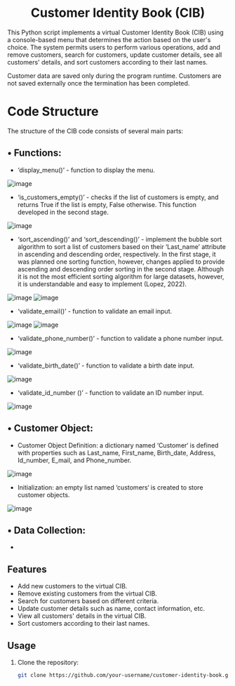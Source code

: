 <h1 align = "center"> Customer Identity Book (CIB) </h1>

This Python script implements a virtual Customer Identity Book (CIB) using a console-based menu that determines the action based on the user's choice. The system permits users to perform various operations, add and remove customers, search for customers, update customer details, see all customers' details, and sort customers according to their last names.

Customer data are saved only during the program runtime. Customers are not saved externally once the termination has been completed.

# Code Structure

The structure of the CIB code consists of several main parts:

 ## • Functions: 
 
 -	‘display_menu()’ - function to display the menu.


![image](https://github.com/busilas/cib/assets/24510366/b991d6b9-1fd1-4564-9df4-58afb8b8ff3c)

-	‘is_customers_empty()’ - checks if the list of customers is empty, and returns True if the list is empty, False otherwise. This function developed in the second stage.
  
![image](https://github.com/busilas/cib/assets/24510366/db560ffd-dac9-4956-a6c1-f89796483f2d)

-	‘sort_ascending()’ and ‘sort_descending()’ - implement the bubble sort algorithm to sort a list of customers based on their ‘Last_name’ attribute in ascending and descending order, respectively. In the first stage, it was planned one sorting function, however, changes applied to provide ascending and descending order sorting in the second stage. Although it is not the most efficient sorting algorithm for large datasets, however, it is understandable and easy to implement (Lopez, 2022).
  
![image](https://github.com/busilas/cib/assets/24510366/ee07e50e-d1f0-4fa8-a6b3-db8d0e7a387e)
![image](https://github.com/busilas/cib/assets/24510366/26a9d633-a383-4366-b1f1-d907b50d6bc6)

-	‘validate_email()’ - function to validate an email input.
  
![image](https://github.com/busilas/cib/assets/24510366/1af0cce0-6a1b-4501-add4-ada080b1851c)
![image](https://github.com/busilas/cib/assets/24510366/bf9fa36a-015e-4fc2-8960-0eb71cff82f4)

-	‘validate_phone_number()’ - function to validate a phone number input.
  
![image](https://github.com/busilas/cib/assets/24510366/a8b08ae4-22fd-46a7-bba8-7481df116e75)

-	‘validate_birth_date()’ - function to validate a birth date input.
  
![image](https://github.com/busilas/cib/assets/24510366/e913bfbb-d043-4832-9631-4a7ee73e6cec)

-	‘validate_id_number ()’ - function to validate an ID number input.
  
![image](https://github.com/busilas/cib/assets/24510366/7ae3f1d8-fc86-4167-8ef7-c7318efedbf0)

## • Customer Object:

-	Customer Object Definition: a dictionary named ‘Customer‘ is defined with properties such as Last_name, First_name, Birth_date, Address, Id_number, E_mail, and Phone_number.
  
![image](https://github.com/busilas/cib/assets/24510366/c33d558c-51e5-4ce2-8d57-6333e98684d0)

-	Initialization: an empty list named ‘customers‘ is created to store customer objects.
  
![image](https://github.com/busilas/cib/assets/24510366/e6b9f67b-4ee8-4bc6-a744-84618b7ba181)

## • Data Collection:

-	

## Features

- Add new customers to the virtual CIB.
- Remove existing customers from the virtual CIB.
- Search for customers based on different criteria.
- Update customer details such as name, contact information, etc.
- View all customers' details in the virtual CIB.
- Sort customers according to their last names.

## Usage

1. Clone the repository:
   
   ```bash
   git clone https://github.com/your-username/customer-identity-book.git

